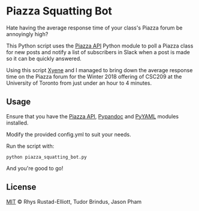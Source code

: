 # Piazza Squatting Bot

Hate having the average response time of your class's Piazza forum be annoyingly
high?

This Python script uses the [Piazza API](https://github.com/hfaran/piazza-api)
Python module to poll a Piazza class for new posts and notify a list of
subscribers in Slack when a post is made so it can be quickly answered.

Using this script [Xyene](https://github.com/Xyene) and I managed to
bring down the average response time on the Piazza forum for the Winter 2018
offering of CSC209 at the University of Toronto from just under an hour to 4
minutes.

## Usage

Ensure that you have the [Piazza API](https://github.com/hfaran/piazza-api),
[Pypandoc](https://pypi.python.org/pypi/pypandoc) and
[PyYAML](https://pyyaml.org/) modules installed.

Modify the provided config.yml to suit your needs.

Run the script with:

```
python piazza_squatting_bot.py
```

And you're good to go!

## License

[MIT](https://github.com/GunshipPenguin/piazza-squatting-bot/blob/master/LICENSE) © Rhys Rustad-Elliott, Tudor Brindus, Jason Pham
